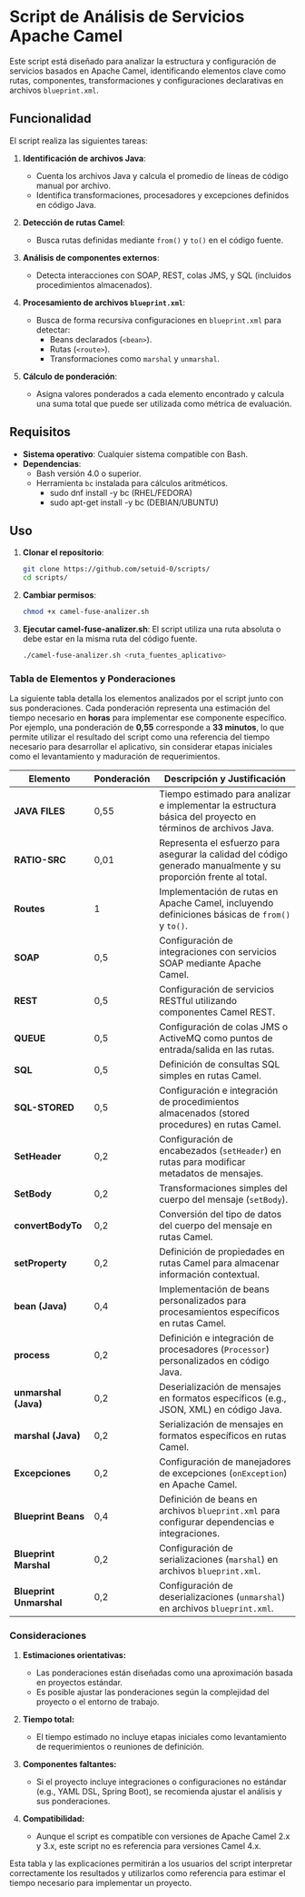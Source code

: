 # Script de Análisis de Servicios Apache Camel

Este script está diseñado para analizar la estructura y configuración de servicios basados en Apache Camel, identificando elementos clave como rutas, componentes, transformaciones y configuraciones declarativas en archivos `blueprint.xml`. 

## Funcionalidad

El script realiza las siguientes tareas:
1. **Identificación de archivos Java**:
   - Cuenta los archivos Java y calcula el promedio de líneas de código manual por archivo.
   - Identifica transformaciones, procesadores y excepciones definidos en código Java.

2. **Detección de rutas Camel**:
   - Busca rutas definidas mediante `from()` y `to()` en el código fuente.

3. **Análisis de componentes externos**:
   - Detecta interacciones con SOAP, REST, colas JMS, y SQL (incluidos procedimientos almacenados).

4. **Procesamiento de archivos `blueprint.xml`**:
   - Busca de forma recursiva configuraciones en `blueprint.xml` para detectar:
     - Beans declarados (`<bean>`).
     - Rutas (`<route>`).
     - Transformaciones como `marshal` y `unmarshal`.

5. **Cálculo de ponderación**:
   - Asigna valores ponderados a cada elemento encontrado y calcula una suma total que puede ser utilizada como métrica de evaluación.

## Requisitos

- **Sistema operativo**: Cualquier sistema compatible con Bash.
- **Dependencias**:
  - Bash versión 4.0 o superior.
  - Herramienta `bc` instalada para cálculos aritméticos.
    - sudo dnf install -y bc     (RHEL/FEDORA)
    - sudo apt-get install -y bc (DEBIAN/UBUNTU)

## Uso

1. **Clonar el repositorio**:
   ```bash
   git clone https://github.com/setuid-0/scripts/
   cd scripts/

2. **Cambiar permisos**:
   ```bash
   chmod +x camel-fuse-analizer.sh

3. **Ejecutar camel-fuse-analizer.sh**:
   El script utiliza una ruta absoluta o debe estar en la misma ruta del código fuente.
   ```bash
   ./camel-fuse-analizer.sh <ruta_fuentes_aplicativo>

### Tabla de Elementos y Ponderaciones

La siguiente tabla detalla los elementos analizados por el script junto con sus ponderaciones. Cada ponderación representa una estimación del tiempo necesario en **horas** para implementar ese componente específico. Por ejemplo, una ponderación de **0,55** corresponde a **33 minutos**, lo que permite utilizar el resultado del script como una referencia del tiempo necesario para desarrollar el aplicativo, sin considerar etapas iniciales como el levantamiento y maduración de requerimientos.

| **Elemento**           | **Ponderación** | **Descripción y Justificación**                                                                                   |
|-------------------------|-----------------|-------------------------------------------------------------------------------------------------------------------|
| **JAVA FILES**          | 0,55            | Tiempo estimado para analizar e implementar la estructura básica del proyecto en términos de archivos Java.       |
| **RATIO-SRC**           | 0,01            | Representa el esfuerzo para asegurar la calidad del código generado manualmente y su proporción frente al total.  |
| **Routes**              | 1               | Implementación de rutas en Apache Camel, incluyendo definiciones básicas de `from()` y `to()`.                   |
| **SOAP**                | 0,5             | Configuración de integraciones con servicios SOAP mediante Apache Camel.                                          |
| **REST**                | 0,5             | Configuración de servicios RESTful utilizando componentes Camel REST.                                             |
| **QUEUE**               | 0,5             | Configuración de colas JMS o ActiveMQ como puntos de entrada/salida en las rutas.                                 |
| **SQL**                 | 0,5             | Definición de consultas SQL simples en rutas Camel.                                                              |
| **SQL-STORED**          | 0,5             | Configuración e integración de procedimientos almacenados (stored procedures) en rutas Camel.                     |
| **SetHeader**           | 0,2             | Configuración de encabezados (`setHeader`) en rutas para modificar metadatos de mensajes.                         |
| **SetBody**             | 0,2             | Transformaciones simples del cuerpo del mensaje (`setBody`).                                                     |
| **convertBodyTo**       | 0,2             | Conversión del tipo de datos del cuerpo del mensaje en rutas Camel.                                               |
| **setProperty**         | 0,2             | Definición de propiedades en rutas Camel para almacenar información contextual.                                   |
| **bean (Java)**         | 0,4             | Implementación de beans personalizados para procesamientos específicos en rutas Camel.                           |
| **process**             | 0,2             | Definición e integración de procesadores (`Processor`) personalizados en código Java.                             |
| **unmarshal (Java)**    | 0,2             | Deserialización de mensajes en formatos específicos (e.g., JSON, XML) en código Java.                             |
| **marshal (Java)**      | 0,2             | Serialización de mensajes en formatos específicos en rutas Camel.                                                |
| **Excepciones**         | 0,2             | Configuración de manejadores de excepciones (`onException`) en Apache Camel.                                      |
| **Blueprint Beans**     | 0,4             | Definición de beans en archivos `blueprint.xml` para configurar dependencias e integraciones.                     |
| **Blueprint Marshal**   | 0,2             | Configuración de serializaciones (`marshal`) en archivos `blueprint.xml`.                                         |
| **Blueprint Unmarshal** | 0,2             | Configuración de deserializaciones (`unmarshal`) en archivos `blueprint.xml`.                                     |

### Consideraciones

1. **Estimaciones orientativas:**
   - Las ponderaciones están diseñadas como una aproximación basada en proyectos estándar.
   - Es posible ajustar las ponderaciones según la complejidad del proyecto o el entorno de trabajo.

2. **Tiempo total:**
   - El tiempo estimado no incluye etapas iniciales como levantamiento de requerimientos o reuniones de definición.

3. **Componentes faltantes:**
   - Si el proyecto incluye integraciones o configuraciones no estándar (e.g., YAML DSL, Spring Boot), se recomienda ajustar el análisis y sus ponderaciones.

4. **Compatibilidad:**
   - Aunque el script es compatible con versiones de Apache Camel 2.x y 3.x, este script no es referencia para versiones Camel 4.x.

Esta tabla y las explicaciones permitirán a los usuarios del script interpretar correctamente los resultados y utilizarlos como referencia para estimar el tiempo necesario para implementar un proyecto.
